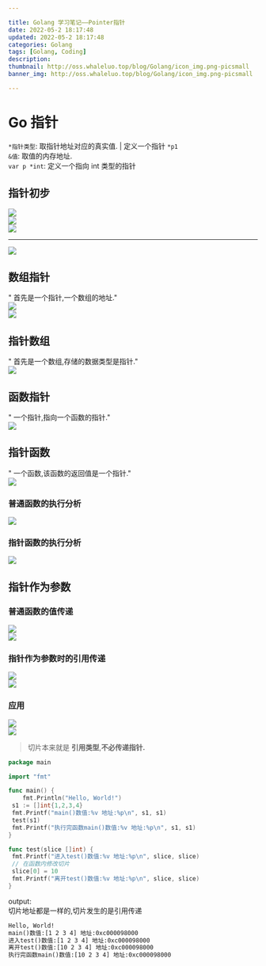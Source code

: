 ```yaml
---

title: Golang 学习笔记——Pointer指针
date: 2022-05-2 18:17:48
updated: 2022-05-2 18:17:48
categories: Golang
tags: [Golang, Coding]
description:
thumbnail: http://oss.whaleluo.top/blog/Golang/icon_img.png-picsmall
banner_img: http://oss.whaleluo.top/blog/Golang/icon_img.png-picsmall

---
```


# Go 指针

`*指针类型`: 取指针地址对应的真实值. | 定义一个指针 `*p1`  
`&值`: 取值的内存地址.  
`var p *int`: 定义一个指向 int 类型的指针

## 指针初步

![](http://oss.whaleluo.top/blog/Golang/pointer-1.png-picsmall)  
![](http://oss.whaleluo.top/blog/Golang/pointer-2.png-picsmall)  
![](http://oss.whaleluo.top/blog/Golang/pointer-3.png-picsmall)

---

![](http://oss.whaleluo.top/blog/Golang/pointer-7.png-picsmall)

## 数组指针

" 首先是一个指针,一个数组的地址."  
![](http://oss.whaleluo.top/blog/Golang/pointer-4.png-picsmall)  
![](http://oss.whaleluo.top/blog/Golang/pointer-5.png-picsmall)

## 指针数组

" 首先是一个数组,存储的数据类型是指针."  
![](http://oss.whaleluo.top/blog/Golang/pointer-6.png-picsmall)

## 函数指针

" 一个指针,指向一个函数的指针."  
![](http://oss.whaleluo.top/blog/Golang/pointer-8.png-picsmall)

## 指针函数

" 一个函数,该函数的返回值是一个指针."  
![](http://oss.whaleluo.top/blog/Golang/pointer-9.png-picsmall)

### 普通函数的执行分析

![](http://oss.whaleluo.top/blog/Golang/pointer-10.png-picsmall)

### 指针函数的执行分析

![](http://oss.whaleluo.top/blog/Golang/pointer-11.png-picsmall)

## 指针作为参数

### 普通函数的值传递

![](http://oss.whaleluo.top/blog/Golang/pointer-12.png-picsmall)  
![](http://oss.whaleluo.top/blog/Golang/pointer-13.png-picsmall)

### 指针作为参数时的引用传递

![](http://oss.whaleluo.top/blog/Golang/pointer-14.png-picsmall)  
![](http://oss.whaleluo.top/blog/Golang/pointer-15.png-picsmall)

### 应用

![](http://oss.whaleluo.top/blog/Golang/pointer-16.png-picsmall)  
![](http://oss.whaleluo.top/blog/Golang/pointer-17.png-picsmall)

> 切片本来就是 **引用类型**,**不必传递指针.**

```go
package main

import "fmt"

func main() {
    fmt.Println("Hello, World!")
 s1 := []int{1,2,3,4}
 fmt.Printf("main()数值:%v 地址:%p\n", s1, s1)
 test(s1)
 fmt.Printf("执行完函数main()数值:%v 地址:%p\n", s1, s1)
}

func test(slice []int) {
 fmt.Printf("进入test()数值:%v 地址:%p\n", slice, slice)
 // 在函数内修改切片
 slice[0] = 10
 fmt.Printf("离开test()数值:%v 地址:%p\n", slice, slice)
}
```

output:  
切片地址都是一样的,切片发生的是引用传递

```txt
Hello, World!
main()数值:[1 2 3 4] 地址:0xc000098000
进入test()数值:[1 2 3 4] 地址:0xc000098000
离开test()数值:[10 2 3 4] 地址:0xc000098000
执行完函数main()数值:[10 2 3 4] 地址:0xc000098000
```
